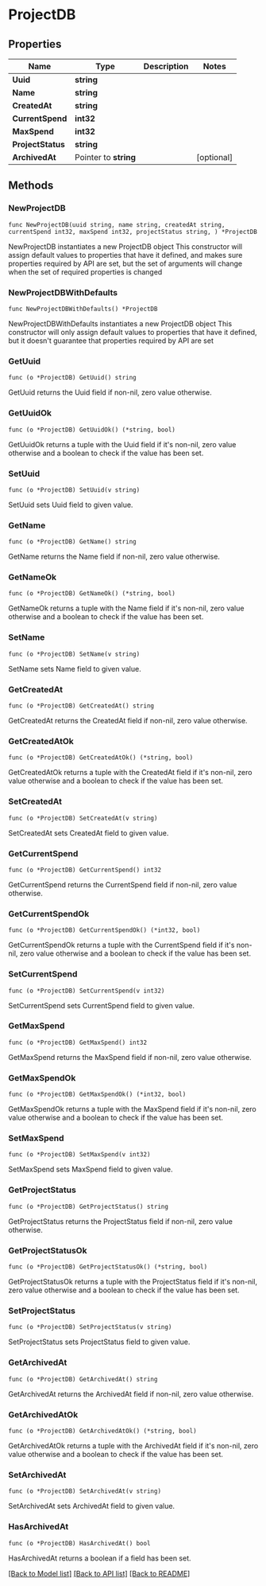 # ProjectDB

## Properties

Name | Type | Description | Notes
------------ | ------------- | ------------- | -------------
**Uuid** | **string** |  | 
**Name** | **string** |  | 
**CreatedAt** | **string** |  | 
**CurrentSpend** | **int32** |  | 
**MaxSpend** | **int32** |  | 
**ProjectStatus** | **string** |  | 
**ArchivedAt** | Pointer to **string** |  | [optional] 

## Methods

### NewProjectDB

`func NewProjectDB(uuid string, name string, createdAt string, currentSpend int32, maxSpend int32, projectStatus string, ) *ProjectDB`

NewProjectDB instantiates a new ProjectDB object
This constructor will assign default values to properties that have it defined,
and makes sure properties required by API are set, but the set of arguments
will change when the set of required properties is changed

### NewProjectDBWithDefaults

`func NewProjectDBWithDefaults() *ProjectDB`

NewProjectDBWithDefaults instantiates a new ProjectDB object
This constructor will only assign default values to properties that have it defined,
but it doesn't guarantee that properties required by API are set

### GetUuid

`func (o *ProjectDB) GetUuid() string`

GetUuid returns the Uuid field if non-nil, zero value otherwise.

### GetUuidOk

`func (o *ProjectDB) GetUuidOk() (*string, bool)`

GetUuidOk returns a tuple with the Uuid field if it's non-nil, zero value otherwise
and a boolean to check if the value has been set.

### SetUuid

`func (o *ProjectDB) SetUuid(v string)`

SetUuid sets Uuid field to given value.


### GetName

`func (o *ProjectDB) GetName() string`

GetName returns the Name field if non-nil, zero value otherwise.

### GetNameOk

`func (o *ProjectDB) GetNameOk() (*string, bool)`

GetNameOk returns a tuple with the Name field if it's non-nil, zero value otherwise
and a boolean to check if the value has been set.

### SetName

`func (o *ProjectDB) SetName(v string)`

SetName sets Name field to given value.


### GetCreatedAt

`func (o *ProjectDB) GetCreatedAt() string`

GetCreatedAt returns the CreatedAt field if non-nil, zero value otherwise.

### GetCreatedAtOk

`func (o *ProjectDB) GetCreatedAtOk() (*string, bool)`

GetCreatedAtOk returns a tuple with the CreatedAt field if it's non-nil, zero value otherwise
and a boolean to check if the value has been set.

### SetCreatedAt

`func (o *ProjectDB) SetCreatedAt(v string)`

SetCreatedAt sets CreatedAt field to given value.


### GetCurrentSpend

`func (o *ProjectDB) GetCurrentSpend() int32`

GetCurrentSpend returns the CurrentSpend field if non-nil, zero value otherwise.

### GetCurrentSpendOk

`func (o *ProjectDB) GetCurrentSpendOk() (*int32, bool)`

GetCurrentSpendOk returns a tuple with the CurrentSpend field if it's non-nil, zero value otherwise
and a boolean to check if the value has been set.

### SetCurrentSpend

`func (o *ProjectDB) SetCurrentSpend(v int32)`

SetCurrentSpend sets CurrentSpend field to given value.


### GetMaxSpend

`func (o *ProjectDB) GetMaxSpend() int32`

GetMaxSpend returns the MaxSpend field if non-nil, zero value otherwise.

### GetMaxSpendOk

`func (o *ProjectDB) GetMaxSpendOk() (*int32, bool)`

GetMaxSpendOk returns a tuple with the MaxSpend field if it's non-nil, zero value otherwise
and a boolean to check if the value has been set.

### SetMaxSpend

`func (o *ProjectDB) SetMaxSpend(v int32)`

SetMaxSpend sets MaxSpend field to given value.


### GetProjectStatus

`func (o *ProjectDB) GetProjectStatus() string`

GetProjectStatus returns the ProjectStatus field if non-nil, zero value otherwise.

### GetProjectStatusOk

`func (o *ProjectDB) GetProjectStatusOk() (*string, bool)`

GetProjectStatusOk returns a tuple with the ProjectStatus field if it's non-nil, zero value otherwise
and a boolean to check if the value has been set.

### SetProjectStatus

`func (o *ProjectDB) SetProjectStatus(v string)`

SetProjectStatus sets ProjectStatus field to given value.


### GetArchivedAt

`func (o *ProjectDB) GetArchivedAt() string`

GetArchivedAt returns the ArchivedAt field if non-nil, zero value otherwise.

### GetArchivedAtOk

`func (o *ProjectDB) GetArchivedAtOk() (*string, bool)`

GetArchivedAtOk returns a tuple with the ArchivedAt field if it's non-nil, zero value otherwise
and a boolean to check if the value has been set.

### SetArchivedAt

`func (o *ProjectDB) SetArchivedAt(v string)`

SetArchivedAt sets ArchivedAt field to given value.

### HasArchivedAt

`func (o *ProjectDB) HasArchivedAt() bool`

HasArchivedAt returns a boolean if a field has been set.


[[Back to Model list]](../README.md#documentation-for-models) [[Back to API list]](../README.md#documentation-for-api-endpoints) [[Back to README]](../README.md)


